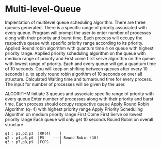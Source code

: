 # Multi-level-Queue

Implentation of multilevel queue scheduling algorithm. 
There are three queues generated. There is a specific range of priority associated with every queue. Program will prompt the user to enter number of processes along with their priority and burst time. Each process will occupy the respective queue with specific priority range according to its priority. Applied Round robin algorithm with quantum time 4 on queue with highest priority range. Applied priority scheduling algorithm on the queue with medium range of priority and First come first serve algorithm on the queue with lowest range of priority. Each and every queue will get a quantum time of 10 seconds. Cpu will keep on shifting between queues after every 10 seconds i.e. to apply round robin algorithm of 10 seconds on over all structure.
Calculated Waiting time and turnaround time for every process. The input for number of
processes will be given by the user.


 ALGORITHM
    Initiate 3 queues and associate specific range of priority with every queue
    Enter number of processes along with their priority and burst time.
    Each process should occupy respective queue
    Apply Round Robin Algorithm (q=4) with highest priority range
    Apply Priority Scheduling Algorithm on medium priority range
    First Come First Serve on lowest priority range
    Each queue will only get 10 seconds
    Round Robin on overall structure

    q1 : p1,p2,p3  |RR(4)    |
    q2 : p4,p5,p6  |PS    ---| Round Robin (10)
    q3 : p7,p8,p9  |FCFS     |
